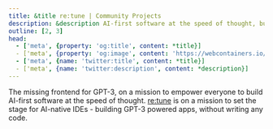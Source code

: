 ```yaml
---
title: &title re:tune | Community Projects
description: &description AI-first software at the speed of thought, built with WebContainer API.
outline: [2, 3]
head:
  - ['meta', {property: 'og:title', content: *title}]
  - ['meta', {property: 'og:image', content: 'https://webcontainers.io/img/og/guide-community_inspirations.png'}]
  - ['meta', {name: 'twitter:title', content: *title}]
  - ['meta', {name: 'twitter:description', content: *description}]
---
```

<script setup lang="ts">
import PageHeading from '@theme/components/Helpers/CommunityProjectPageHeading.vue';
import Screenshot from '@theme/components/Helpers/Screenshot.vue';
</script>

<PageHeading title="re:tune" category="ai" />

The missing frontend for GPT-3, on a mission to empower everyone to build AI-first software at the speed of thought.
[re:tune](https://retune.so/) is on a mission to set the stage for AI-native IDEs - building GPT-3 powered apps, without writing any code.

<Screenshot src="/img/community/re_tune.png" alt="AI application" href="https://retune.so/" />
